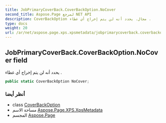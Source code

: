 ```yaml
---
title: JobPrimaryCoverBack.CoverBackOption.NoCover
second_title: Aspose.Page لمرجع NET API
description: CoverBackOption مجال. يحدد أنه لن يتم إخراج أي غطاء .
type: docs
weight: 20
url: /ar/net/aspose.page.xps.xpsmetadata/jobprimarycoverback.coverbackoption/nocover/
---
```

## JobPrimaryCoverBack.CoverBackOption.NoCover field

يحدد أنه لن يتم إخراج أي غطاء .

```csharp
public static CoverBackOption NoCover;
```

### أنظر أيضا

* class [CoverBackOption](../)
* مساحة الاسم [Aspose.Page.XPS.XpsMetadata](../../jobprimarycoverback.coverbackoption/)
* المجسم [Aspose.Page](../../../)


